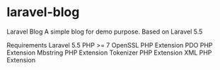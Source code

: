 # laravel-blog
Laravel Blog
A simple blog for demo purpose. Based on Laravel 5.5

Requirements
Laravel 5.5
PHP >= 7
OpenSSL PHP Extension
PDO PHP Extension
Mbstring PHP Extension
Tokenizer PHP Extension
XML PHP Extension
